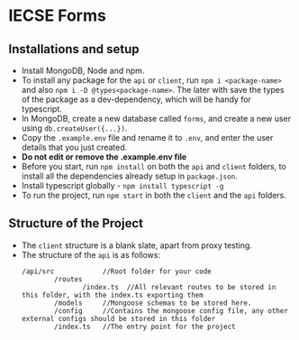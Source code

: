 # IECSE Forms

## Installations and setup
- Install MongoDB, Node and npm. 
- To install any package for the `api` or `client`, run `npm i <package-name>` and also `npm i -D @types<package-name>`. The later with save the types of the package as a dev-dependency, which will be handy for typescript. 
- In MongoDB, create a new database called `forms`, and create a new user using `db.createUser({...})`.
- Copy the `.example.env` file and rename it to `.env`, and enter the user details that you just created.
- **Do not edit or remove the .example.env file**  
- Before you start, run `npm install` on both the `api` and `client` folders, to install all the dependencies already setup in `package.json`.
- Install typescript globally - `npm install typescript -g`
- To run the project, run `npm start` in both the `client` and the `api` folders.

## Structure of the Project
- The `client` structure is a blank slate, apart from proxy testing. 
- The structure of the `api` is as follows:
    ```
    /api/src            //Root folder for your code
            /routes
                   /index.ts  //All relevant routes to be stored in this folder, with the index.ts exporting them 
            /models     //Mongoose schemas to be stored here. 
            /config     //Contains the mongoose config file, any other external configs should be stored in this folder
            /index.ts   //The entry point for the project
    ```


